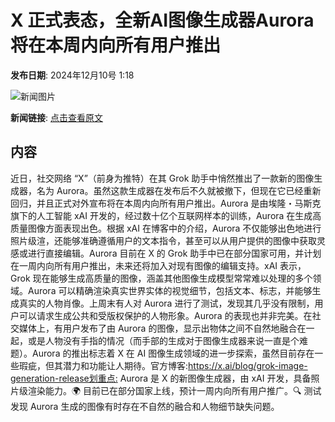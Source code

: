 # X 正式表态，全新AI图像生成器Aurora将在本周内向所有用户推出

**发布日期**: 2024年12月10号 1:18

![新闻图片](https://upload.chinaz.com/2024/1210/6386941901514308442830691.png)

**新闻链接**: [点击查看原文](https://www.aibase.com/zh/news/13803)

## 内容

近日，社交网络 “X”（前身为推特）在其 Grok 助手中悄然推出了一款新的图像生成器，名为 Aurora。虽然这款生成器在发布后不久就被撤下，但现在它已经重新回归，并且正式对外宣布将在本周内向所有用户推出。Aurora 是由埃隆・马斯克旗下的人工智能 xAI 开发的，经过数十亿个互联网样本的训练，Aurora 在生成高质量图像方面表现出色。根据 xAI 在博客中的介绍，Aurora 不仅能够出色地进行照片级渲，还能够准确遵循用户的文本指令，甚至可以从用户提供的图像中获取灵感或进行直接编辑。Aurora 目前在 X 的 Grok 助手中已在部分国家可用，并计划在一周内向所有用户推出，未来还将加入对现有图像的编辑支持。xAI 表示，Grok 现在能够生成高质量的图像，涵盖其他图像生成模型常常难以处理的多个领域。Aurora 可以精确渲染真实世界实体的视觉细节，包括文本、标志，并能够生成真实的人物肖像。上周末有人对 Aurora 进行了测试，发现其几乎没有限制，用户可以请求生成公共和受版权保护的人物形象。Aurora 的表现也并非完美。在社交媒体上，有用户发布了由 Aurora 的图像，显示出物体之间不自然地融合在一起，或是人物没有手指的情况（而手部的生成对于图像生成器来说一直是个难题）。Aurora 的推出标志着 X 在 AI 图像生成领域的进一步探索，虽然目前存在一些瑕疵，但其潜力和功能让人期待。官方博客:https://x.ai/blog/grok-image-generation-release划重点:️ Aurora 是 X 的新图像生成器，由 xAI 开发，具备照片级渲染能力。🌍 目前已在部分国家上线，预计一周内向所有用户推广。🔍 测试发现 Aurora 生成的图像有时存在不自然的融合和人物细节缺失问题。
